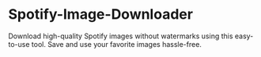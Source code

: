 # Spotify-Image-Downloader
Download high-quality Spotify images without watermarks using this easy-to-use tool. Save and use your favorite images hassle-free.
